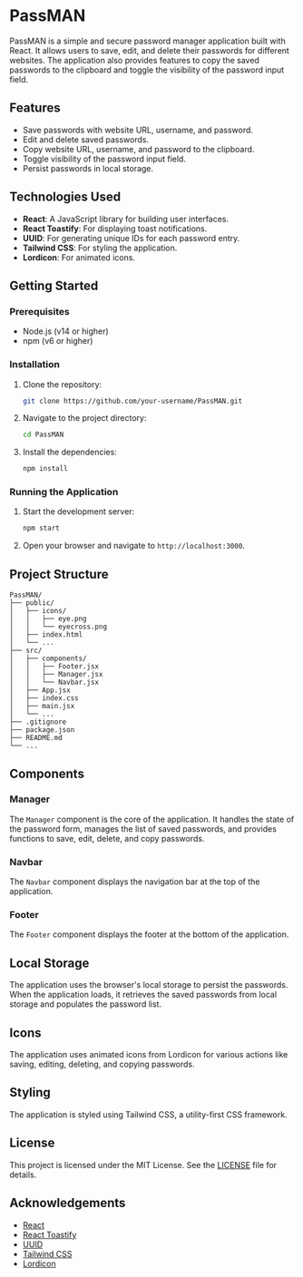 # PassMAN

PassMAN is a simple and secure password manager application built with React. It allows users to save, edit, and delete their passwords for different websites. The application also provides features to copy the saved passwords to the clipboard and toggle the visibility of the password input field.

## Features

- Save passwords with website URL, username, and password.
- Edit and delete saved passwords.
- Copy website URL, username, and password to the clipboard.
- Toggle visibility of the password input field.
- Persist passwords in local storage.

## Technologies Used

- **React**: A JavaScript library for building user interfaces.
- **React Toastify**: For displaying toast notifications.
- **UUID**: For generating unique IDs for each password entry.
- **Tailwind CSS**: For styling the application.
- **Lordicon**: For animated icons.

## Getting Started

### Prerequisites

- Node.js (v14 or higher)
- npm (v6 or higher)

### Installation

1. Clone the repository:
    ```sh
    git clone https://github.com/your-username/PassMAN.git
    ```
2. Navigate to the project directory:
    ```sh
    cd PassMAN
    ```
3. Install the dependencies:
    ```sh
    npm install
    ```

### Running the Application

1. Start the development server:
    ```sh
    npm start
    ```
2. Open your browser and navigate to `http://localhost:3000`.

## Project Structure

```
PassMAN/
├── public/
│   ├── icons/
│   │   ├── eye.png
│   │   └── eyecross.png
│   ├── index.html
│   └── ...
├── src/
│   ├── components/
│   │   ├── Footer.jsx
│   │   ├── Manager.jsx
│   │   └── Navbar.jsx
│   ├── App.jsx
│   ├── index.css
│   ├── main.jsx
│   └── ...
├── .gitignore
├── package.json
├── README.md
└── ...
```

## Components

### Manager

The `Manager` component is the core of the application. It handles the state of the password form, manages the list of saved passwords, and provides functions to save, edit, delete, and copy passwords.

### Navbar

The `Navbar` component displays the navigation bar at the top of the application.

### Footer

The `Footer` component displays the footer at the bottom of the application.

## Local Storage

The application uses the browser's local storage to persist the passwords. When the application loads, it retrieves the saved passwords from local storage and populates the password list.

## Icons

The application uses animated icons from Lordicon for various actions like saving, editing, deleting, and copying passwords.

## Styling

The application is styled using Tailwind CSS, a utility-first CSS framework.

## License

This project is licensed under the MIT License. See the [LICENSE](LICENSE) file for details.

## Acknowledgements

- [React](https://reactjs.org/)
- [React Toastify](https://fkhadra.github.io/react-toastify/)
- [UUID](https://www.npmjs.com/package/uuid)
- [Tailwind CSS](https://tailwindcss.com/)
- [Lordicon](https://lordicon.com/)

